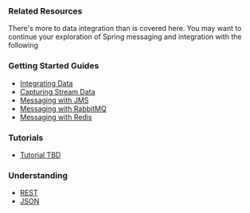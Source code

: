 ### Related Resources

There's more to data integration than is covered here. You may want to continue your exploration of Spring messaging and integration with the following

### Getting Started Guides

* [Integrating Data][gs-integration]
* [Capturing Stream Data][gs-capturing-stream-data]
* [Messaging with JMS][gs-messaging-jms]
* [Messaging with RabbitMQ][gs-messaging-rabbitmq]
* [Messaging with Redis][gs-messaging-redis]

[gs-integration]: /guides/gs/integration/
[gs-capturing-stream-data]: /guides/gs/capturing-stream-data/
[gs-messaging-jms]: /guides/gs/messaging-jms/
[gs-messaging-rabbitmq]: /guides/gs/messaging-rabbitmq/
[gs-messaging-redis]: /guides/gs/messaging-redis/

### Tutorials

* [Tutorial TBD][tut-tbd]

[tut-tbd]: /guides/tutorials/tbd

### Understanding

* [REST][u-rest]
* [JSON][u-json]

[u-rest]: /understanding/REST
[u-json]: /understanding/JSON